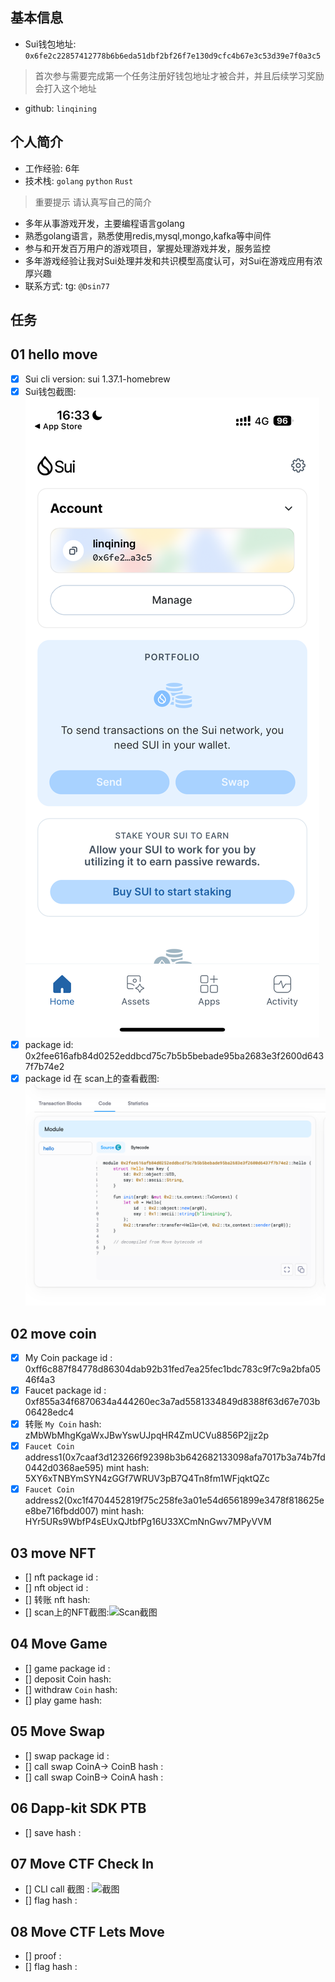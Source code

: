## 基本信息
- Sui钱包地址: `0x6fe2c22857412778b6b6eda51dbf2bf26f7e130d9cfc4b67e3c53d39e7f0a3c5`
> 首次参与需要完成第一个任务注册好钱包地址才被合并，并且后续学习奖励会打入这个地址
- github: `linqining`

## 个人简介
- 工作经验: 6年
- 技术栈: `golang` `python` `Rust`
> 重要提示 请认真写自己的简介
- 多年从事游戏开发，主要编程语言golang
- 熟悉golang语言，熟悉使用redis,mysql,mongo,kafka等中间件
- 参与和开发百万用户的游戏项目，掌握处理游戏并发，服务监控
- 多年游戏经验让我对Sui处理并发和共识模型高度认可，对Sui在游戏应用有浓厚兴趣
- 联系方式: tg: `@Dsin77` 

## 任务

##   01 hello move  
- [x] Sui cli version: sui 1.37.1-homebrew
- [x] Sui钱包截图: ![Sui钱包截图](./images/IMG_3635.PNG)
- [x] package id: 0x2fee616afb84d0252eddbcd75c7b5b5bebade95ba2683e3f2600d6437f7b74e2
- [x] package id 在 scan上的查看截图:![Scan截图](./images/img.png)

##   02 move coin
- [x] My Coin package id : 0xff6c887f84778d86304dab92b31fed7ea25fec1bdc783c9f7c9a2bfa0546f4a3
- [x] Faucet package id : 0xf855a34f6870634a444260ec3a7ad5581334849d8388f63d67e703b06428edc4
- [x] 转账 `My Coin` hash: zMbWbMhgKgaWxJBwYswUJpqHR4ZmUCVu8856P2jjz2p
- [x] `Faucet Coin` address1(0x7caaf3d123266f92398b3b642682133098afa7017b3a74b7fd0442d0368ae595) mint hash: 5XY6xTNBYmSYN4zGGf7WRUV3pB7Q4Tn8fm1WFjqktQZc
- [x] `Faucet Coin` address2(0xc1f4704452819f75c258fe3a01e54d6561899e3478f818625ee8be716fbdd007) mint hash: HYr5URs9WbfP4sEUxQJtbfPg16U33XCmNnGwv7MPyVVM

##   03 move NFT
- [] nft package id :
- [] nft object id : 
- [] 转账 nft  hash:
- [] scan上的NFT截图:![Scan截图](./images/你的图片地址)

##   04 Move Game
- [] game package id :
- [] deposit Coin hash:
- [] withdraw `Coin` hash:
- [] play game hash:

##   05 Move Swap
- [] swap package id :
- [] call swap CoinA-> CoinB  hash :
- [] call swap CoinB-> CoinA  hash :

##   06 Dapp-kit SDK PTB
- [] save hash :

##   07 Move CTF Check In
- [] CLI call 截图 : ![截图](./images/你的图片地址)
- [] flag hash :

##   08 Move CTF Lets Move
- [] proof : 
- [] flag hash :

